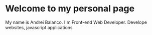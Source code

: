 # Welcome to my personal page
My name is Andrei Balanco. I'm Front-end Web Developer. Develope websites, javascript applications